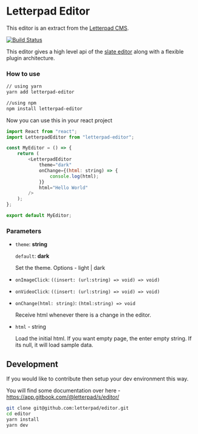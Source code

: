 # Letterpad Editor

This editor is an extract from the
[Letterpad CMS](http://github.com/letterpad/letterpad-cms).

[![Build Status](https://travis-ci.com/letterpad/editor.svg?branch=master)](https://travis-ci.com/letterpad/editor)

This editor gives a high level api of the [slate editor](https://slatejs.org) along with a flexible plugin architecture.

### How to use

```sh
// using yarn
yarn add letterpad-editor

//using npm
npm install letterpad-editor
```

Now you can use this in your react project

```js
import React from "react";
import LetterpadEditor from "letterpad-editor";

const MyEditor = () => {
    return (
        <LetterpadEditor
            theme="dark"
            onChange={(html: string) => {
                console.log(html);
            }}
            html="Hello World"
        />
    );
};

export default MyEditor;
```

### Parameters

-   `theme`: **string**

    `default`: **dark**

    Set the theme. Options - light | dark

-   `onImageClick`: `((insert: (url:string) => void) => void)`

-   `onVideoClick`: `((insert: (url:string) => void) => void)`

-   `onChange(html: string)`: `(html:string) => void`

    Receive html whenever there is a change in the editor.

-   `html` - string

    Load the initial html. If you want empty page, the enter empty string. If its null, it will load sample data.

## Development

If you would like to contribute then setup your dev environment this way.

You will find some documentation over here - https://app.gitbook.com/@letterpad/s/editor/

```sh
git clone git@github.com:letterpad/editor.git
cd editor
yarn install
yarn dev
```
